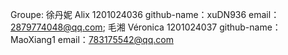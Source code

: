 Groupe: 徐丹妮 Alix  1201024036  github-name：xuDN936 email：2879774048@qq.com; 
        毛湘 Véronica  1201024037   github-name：MaoXiang1 email：783175542@qq.com
